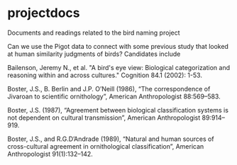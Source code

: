 # projectdocs

Documents and readings related to the bird naming project

Can we use the Pigot data to connect with some previous study that looked at human similarity judgments of birds? Candidates include

Bailenson, Jeremy N., et al. "A bird's eye view: Biological categorization and reasoning within and across cultures." Cognition 84.1 (2002): 1-53.

Boster, J.S., B. Berlin and J.P. O’Neill (1986), “The correspondence of Jivaroan to scientific ornithology”,
American Anthropologist 88:569–583.

Boster, J.S. (1987), “Agreement between biological classification systems is not dependent on cultural transmission”,
American Anthropologist 89:914–919.

Boster, J.S., and R.G.D’Andrade (1989), “Natural and human sources of cross-cultural agreement in ornithological
classification”, American Anthropologist 91(1):132–142.

